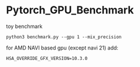 # Pytorch_GPU_Benchmark
toy benchmark
```
python3 benchmark.py --gpu 1 --mix_precision
```
for AMD NAVI based gpu (except navi 21) add:

```
HSA_OVERRIDE_GFX_VERSION=10.3.0
```
